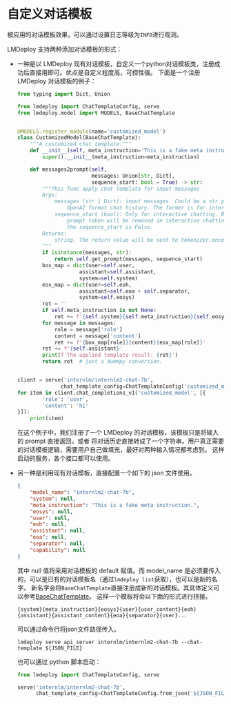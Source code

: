 # 自定义对话模板

被应用的对话模板效果，可以通过设置日志等级为`INFO`进行观测。

LMDeploy 支持两种添加对话模板的形式：

- 一种是以 LMDeploy 现有对话模板，自定义一个python对话模板类，注册成功后直接用即可。优点是自定义程度高，可控性强。
  下面是一个注册 LMDeploy 对话模板的例子：

  ```python
  from typing import Dict, Union

  from lmdeploy import ChatTemplateConfig, serve
  from lmdeploy.model import MODELS, BaseChatTemplate


  @MODELS.register_module(name='customized_model')
  class CustomizedModel(BaseChatTemplate):
      """A customized chat template."""
      def __init__(self, meta_instruction='This is a fake meta instruction.'):
          super().__init__(meta_instruction=meta_instruction)

      def messages2prompt(self,
                          messages: Union[str, Dict],
                          sequence_start: bool = True) -> str:
          """This func apply chat template for input messages
          Args:
              messages (str | Dict): input messages. Could be a str prompt or
                  OpenAI format chat history. The former is for interactive chat.
              sequence_start (bool): Only for interactive chatting. Begin of the
                  prompt token will be removed in interactive chatting when
                  the sequence_start is False.
          Returns:
              string. The return value will be sent to tokenizer.encode directly.
          """
          if isinstance(messages, str):
              return self.get_prompt(messages, sequence_start)
          box_map = dict(user=self.user,
                      assistant=self.assistant,
                      system=self.system)
          eox_map = dict(user=self.eoh,
                      assistant=self.eoa + self.separator,
                      system=self.eosys)
          ret = ''
          if self.meta_instruction is not None:
              ret += f'{self.system}{self.meta_instruction}{self.eosys}'
          for message in messages:
              role = message['role']
              content = message['content']
              ret += f'{box_map[role]}{content}{eox_map[role]}'
          ret += f'{self.assistant}'
          print(f'The applied template result: {ret}')
          return ret  # just a dummpy conversion.


  client = serve('internlm/internlm2-chat-7b',
                chat_template_config=ChatTemplateConfig('customized_model'))
  for item in client.chat_completions_v1('customized_model', [{
          'role': 'user',
          'content': 'hi'
  }]):
      print(item)
  ```

  在这个例子中，我们注册了一个 LMDeploy 的对话模板，该模板只是将输入的 prompt 直接返回，或者
  将对话历史直接转成了一个字符串。用户真正需要的对话模板逻辑，需要用户自己做填充，最好对两种输入情况都考虑到。
  这样启动的服务，各个接口都可以使用。

- 另一种是利用现有对话模板，直接配置一个如下的 json 文件使用。

  ```json
  {
      "model_name": "internlm2-chat-7b",
      "system": null,
      "meta_instruction": "This is a fake meta instruction.",
      "eosys": null,
      "user": null,
      "eoh": null,
      "assistant": null,
      "eoa": null,
      "separator": null,
      "capability": null
  }
  ```

  其中 null 值将采用对话模板的 default 赋值。而 model_name 是必须要传入的，可以是已有的对话模板名（通过`lmdeploy list`获取），也可以是新的名字。
  新名字会将`BaseChatTemplate`直接注册成新的对话模板。其具体定义可以参考[BaseChatTemplate](https://github.com/InternLM/lmdeploy/blob/24bd4b9ab6a15b3952e62bcfc72eaba03bce9dcb/lmdeploy/model.py#L113-L188)。
  这样一个模板将会以下面的形式进行拼接。

  ```
  {system}{meta_instruction}{eosys}{user}{user_content}{eoh}{assistant}{assistant_content}{eoa}{separator}{user}...
  ```

  可以通过命令行将json文件路径传入。

  ```shell
  lmdeploy serve api_server internlm/internlm2-chat-7b --chat-template ${JSON_FILE}
  ```

  也可以通过 python 脚本启动：

  ```python
  from lmdeploy import ChatTemplateConfig, serve

  serve('internlm/internlm2-chat-7b',
        chat_template_config=ChatTemplateConfig.from_json('${JSON_FILE}'))
  ```
